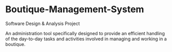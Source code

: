 # Boutique-Management-System
Software Design &amp; Analysis Project 

An administration tool specifically designed to provide an efficient handling of the day-to-day tasks and activities involved in managing and working in a boutique. 
